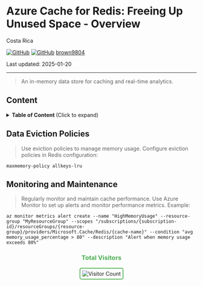 # Azure Cache for Redis: Freeing Up Unused Space - Overview 

Costa Rica

[![GitHub](https://badgen.net/badge/icon/github?icon=github&label)](https://github.com) 
[![GitHub](https://img.shields.io/badge/--181717?logo=github&logoColor=ffffff)](https://github.com/)
[brown9804](https://github.com/brown9804)

Last updated: 2025-01-20

----------

> An in-memory data store for caching and real-time analytics.

## Content 

<details>
<summary><b>Table of Content </b> (Click to expand)</summary>

- [Content](#content)
- [Data Eviction Policies](#data-eviction-policies)
- [Monitoring and Maintenance](#monitoring-and-maintenance)

</details>

## Data Eviction Policies

> Use eviction policies to manage memory usage. Configure eviction policies in Redis configuration:

 ```
 maxmemory-policy allkeys-lru
 ```

## Monitoring and Maintenance

> Regularly monitor and maintain cache performance. Use Azure Monitor to set up alerts and monitor performance metrics. Example:

 ```
 az monitor metrics alert create --name "HighMemoryUsage" --resource-group "MyResourceGroup" --scopes "/subscriptions/{subscription-id}/resourceGroups/{resource-group}/providers/Microsoft.Cache/Redis/{cache-name}" --condition "avg memory_usage_percentage > 80" --description "Alert when memory usage exceeds 80%"
 ```

<div align="center">
  <h3 style="color: #4CAF50;">Total Visitors</h3>
  <img src="https://profile-counter.glitch.me/brown9804/count.svg" alt="Visitor Count" style="border: 2px solid #4CAF50; border-radius: 5px; padding: 5px;"/>
</div>
